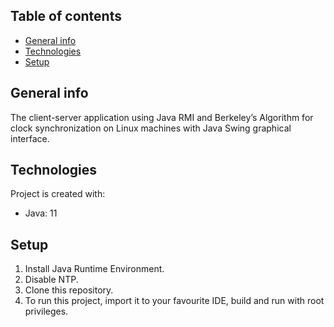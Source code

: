 ## Table of contents
* [General info](#general-info)
* [Technologies](#technologies)
* [Setup](#setup)

## General info
The client-server application using Java RMI and Berkeley’s Algorithm for clock synchronization on Linux machines with Java Swing graphical interface.
	
## Technologies
Project is created with:
* Java: 11
	
## Setup
1. Install Java Runtime Environment.
3. Disable NTP.
3. Clone this repository.
4. To run this project, import it to your favourite IDE, build and run with root privileges.
